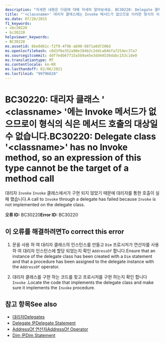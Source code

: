 ```yaml
---
description: "자세한 내용은 다음에 대해 자세히 알아보세요. BC30220: Delegate 클래스 ' <classname> '에 Invoke 메서드가 없으므로이 형식의 식은 메서드 호출의 대상일 수 없습니다."
title: "'<classname>' 대리자 클래스에는 Invoke 메서드가 없으므로 이러한 형식의 식은 프로시저 호출의 대상일 수 없습니다."
ms.date: 07/20/2015
f1_keywords:
- vbc30220
- bc30220
helpviewer_keywords:
- BC30220
ms.assetid: 6be0d61c-f2f9-4f9b-ab90-8871a0d7206d
ms.openlocfilehash: c0d3f6e352a98e194b2c2ddca04bfa7254ec37a7
ms.sourcegitcommit: ddf7edb67715a5b9a45e3dd44536dabc153c1de0
ms.translationtype: MT
ms.contentlocale: ko-KR
ms.lasthandoff: 02/06/2021
ms.locfileid: "99796628"
---
```

# <a name="bc30220-delegate-class-classname-has-no-invoke-method-so-an-expression-of-this-type-cannot-be-the-target-of-a-method-call"></a><span data-ttu-id="ddbda-103">BC30220: 대리자 클래스 ' \<classname> '에는 Invoke 메서드가 없으므로이 형식의 식은 메서드 호출의 대상일 수 없습니다.</span><span class="sxs-lookup"><span data-stu-id="ddbda-103">BC30220: Delegate class '\<classname>' has no Invoke method, so an expression of this type cannot be the target of a method call</span></span>

<span data-ttu-id="ddbda-104">대리자 `Invoke` `Invoke` 클래스에서가 구현 되지 않았기 때문에 대리자를 통한 호출이 실패 했습니다.</span><span class="sxs-lookup"><span data-stu-id="ddbda-104">A call to `Invoke` through a delegate has failed because `Invoke` is not implemented on the delegate class.</span></span>

 <span data-ttu-id="ddbda-105">**오류 ID:** BC30220</span><span class="sxs-lookup"><span data-stu-id="ddbda-105">**Error ID:** BC30220</span></span>

## <a name="to-correct-this-error"></a><span data-ttu-id="ddbda-106">이 오류를 해결하려면</span><span class="sxs-lookup"><span data-stu-id="ddbda-106">To correct this error</span></span>

1. <span data-ttu-id="ddbda-107">문을 사용 하 여 대리자 클래스의 인스턴스를 만들고 `Dim` 프로시저가 연산자를 사용 하 여 대리자 인스턴스에 할당 되었는지 확인 `AddressOf` 합니다.</span><span class="sxs-lookup"><span data-stu-id="ddbda-107">Ensure that an instance of the delegate class has been created with a `Dim` statement and that a procedure has been assigned to the delegate instance with the `AddressOf` operator.</span></span>

2. <span data-ttu-id="ddbda-108">대리자 클래스를 구현 하는 코드를 찾고 프로시저를 구현 하는지 확인 합니다 `Invoke` .</span><span class="sxs-lookup"><span data-stu-id="ddbda-108">Locate the code that implements the delegate class and make sure it implements the `Invoke` procedure.</span></span>

## <a name="see-also"></a><span data-ttu-id="ddbda-109">참고 항목</span><span class="sxs-lookup"><span data-stu-id="ddbda-109">See also</span></span>

- [<span data-ttu-id="ddbda-110">대리자</span><span class="sxs-lookup"><span data-stu-id="ddbda-110">Delegates</span></span>](../../programming-guide/language-features/delegates/index.md)
- [<span data-ttu-id="ddbda-111">Delegate 문</span><span class="sxs-lookup"><span data-stu-id="ddbda-111">Delegate Statement</span></span>](../statements/delegate-statement.md)
- [<span data-ttu-id="ddbda-112">AddressOf 연산자</span><span class="sxs-lookup"><span data-stu-id="ddbda-112">AddressOf Operator</span></span>](../operators/addressof-operator.md)
- [<span data-ttu-id="ddbda-113">Dim 문</span><span class="sxs-lookup"><span data-stu-id="ddbda-113">Dim Statement</span></span>](../statements/dim-statement.md)
